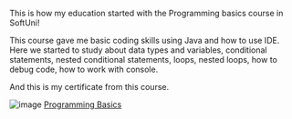 This is how my education started with the Programming basics course in SoftUni!

This course gave me basic coding skills using Java and how to use IDE.
Here we started to study about data types and variables, conditional statements,
nested conditional statements, loops, nested loops, how to debug code,
how to work with console.


And this is my certificate from this course.

  ![image](/C:/Users/PC/Downloads/certificateBasics.jpeg)
  [Programming Basics](https://softuni.bg/certificates/details/125310/1d892477 "Learning the basics of programming language Java")
